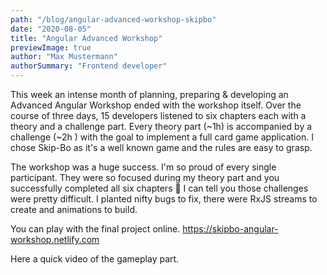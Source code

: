 ```yaml
---
path: "/blog/angular-advanced-workshop-skipbo"
date: "2020-08-05"
title: "Angular Advanced Workshop"
previewImage: true
author: "Max Mustermann"
authorSummary: "Frontend developer" 
---
```


This week an intense month of planning, preparing & developing an Advanced Angular Workshop ended with the workshop itself. Over the course of three days, 15 developers listened to six chapters each with a theory and a challenge part. Every theory part (~1h) is accompanied by a challenge (~2h ) with the goal to implement a full card game application. I chose Skip-Bo as it's a well known game and the rules are easy to grasp.

The workshop was a huge success. I'm so proud of every single participant. They were so focused during my theory part and you successfully completed all six chapters 💪 I can tell you those challenges were pretty difficult. I planted nifty bugs to fix, there were RxJS streams to create and animations to build.

You can play with the final project online. https://skipbo-angular-workshop.netlify.com

Here a quick video of the gameplay part.
